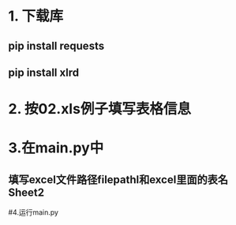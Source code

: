 # 1. 下载库
## pip install requests
## pip install xlrd

# 2. 按02.xls例子填写表格信息

# 3.在main.py中
## 填写excel文件路径filepathl和excel里面的表名Sheet2

#4.运行main.py
